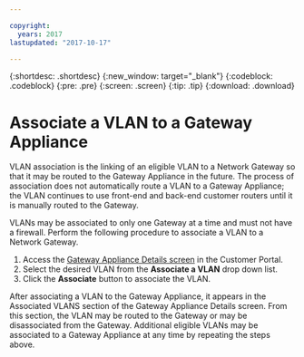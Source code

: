 ```yaml
---

copyright:
  years: 2017
lastupdated: "2017-10-17"

---
```


{:shortdesc: .shortdesc}
{:new_window: target="_blank"}
{:codeblock: .codeblock}
{:pre: .pre}
{:screen: .screen}
{:tip: .tip}
{:download: .download}

# Associate a VLAN to a Gateway Appliance

VLAN association is the linking of an eligible VLAN to a Network Gateway so that it may be routed to the Gateway Appliance in the future. The process of association does not automatically route a VLAN to a Gateway Appliance; the VLAN continues to use front-end and back-end customer routers until it is manually routed to the Gateway. 

VLANs may be associated to only one Gateway at a time and must not have a firewall. Perform the following procedure to associate a VLAN to a Network Gateway.

1. Access the [Gateway Appliance Details screen](access-gateway-screen) in the Customer Portal. 
2. Select the desired VLAN from the **Associate a VLAN** drop down list.
3. Click the **Associate** button to associate the VLAN.

After associating a VLAN to the Gateway Appliance, it appears in the Associated VLANS section of the Gateway Appliance Details screen. From this section, the VLAN may be routed to the Gateway or may be disassociated from the Gateway. Additional eligible VLANs may be associated to a Gateway Appliance at any time by repeating the steps above.